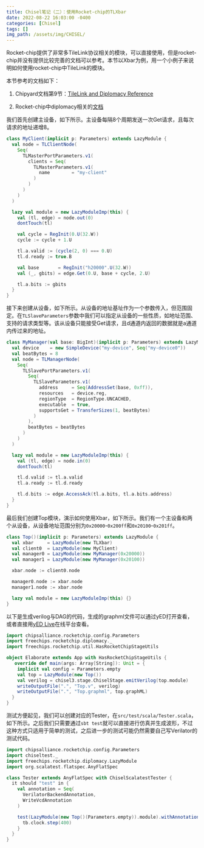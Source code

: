 ```yaml
---
title: Chisel笔记（二）：使用Rocket-chip的TLXbar
date: 2022-08-22 16:03:00 -0400
categories: [Chisel]
tags: []
img_path: /assets/img/CHISEL/
---
```


Rocket-chip提供了非常多TileLink协议相关的模块，可以直接使用，但是rocket-chip并没有提供比较完善的文档可以参考。本节以Xbar为例，用一个小例子来说明如何使用rocket-chip中TileLink的模块。

本节参考的文档如下：

1. Chipyard文档第9节：[TileLink and Diplomacy Reference](https://chipyard.readthedocs.io/en/latest/TileLink-Diplomacy-Reference/index.html)

1. Rocket-chip中diplomacy相关的[文档](https://github.com/chipsalliance/rocket-chip/tree/master/docs/src/diplomacy)

我们首先创建主设备，如下所示。主设备每隔8个周期发送一次Get请求，且每次请求的地址递增8。

```scala
class MyClient(implicit p: Parameters) extends LazyModule {
  val node = TLClientNode(
    Seq(
      TLMasterPortParameters.v1(
        clients = Seq(
          TLMasterParameters.v1(
            name        = "my-client"
          )
        )
      )
    )
  )

  lazy val module = new LazyModuleImp(this) {
    val (tl, edge) = node.out(0)
    dontTouch(tl)

    val cycle = RegInit(0.U(32.W))
    cycle := cycle + 1.U

    tl.a.valid := (cycle(2, 0) === 0.U)
    tl.d.ready := true.B

    val base       = RegInit("h20000".U(32.W))
    val (_, gbits) = edge.Get(0.U, base + cycle, 2.U)

    tl.a.bits := gbits
  }
}
```

接下来创建从设备，如下所示。从设备的地址基址作为一个参数传入，但范围固定。在`TLSlaveParameters`参数中我们可以指定从设备的一些性质，如地址范围、支持的请求类型等。该从设备只能接受Get请求，且d通道内返回的数据就是a通道内传过来的地址。

```scala
class MyManager(val base: BigInt)(implicit p: Parameters) extends LazyModule {
  val device    = new SimpleDevice("my-device", Seq("my-device0"))
  val beatBytes = 8
  val node = TLManagerNode(
    Seq(
      TLSlavePortParameters.v1(
        Seq(
          TLSlaveParameters.v1(
            address     = Seq(AddressSet(base, 0xff)),
            resources   = device.reg,
            regionType  = RegionType.UNCACHED,
            executable  = true,
            supportsGet = TransferSizes(1, beatBytes)
          )
        ),
        beatBytes = beatBytes
      )
    )
  )

  lazy val module = new LazyModuleImp(this) {
    val (tl, edge) = node.in(0)
    dontTouch(tl)

    tl.d.valid := tl.a.valid
    tl.a.ready := tl.d.ready

    tl.d.bits := edge.AccessAck(tl.a.bits, tl.a.bits.address)
  }
}
```

最后我们创建Top模块，演示如何使用Xbar，如下所示。我们有一个主设备和两个从设备，从设备地址范围分别为`0x20000`-`0x200ff`和`0x20100`-`0x201ff`。

```scala
class Top()(implicit p: Parameters) extends LazyModule {
  val xbar     = LazyModule(new TLXbar)
  val client0  = LazyModule(new MyClient)
  val manager0 = LazyModule(new MyManager(0x20000))
  val manager1 = LazyModule(new MyManager(0x20100))

  xbar.node := client0.node

  manager0.node := xbar.node
  manager1.node := xbar.node

  lazy val module = new LazyModuleImp(this) {}
}
```

以下是生成verilog与DAG的代码，生成的graphml文件可以通过yED打开查看，或者直接用[yED Live](https://www.yworks.com/yed-live)在线平台查看。

```scala
import chipsalliance.rocketchip.config.Parameters
import freechips.rocketchip.diplomacy._
import freechips.rocketchip.util.HasRocketChipStageUtils

object Elaborate extends App with HasRocketChipStageUtils {
   override def main(args: Array[String]): Unit = {
    implicit val config = Parameters.empty
    val top = LazyModule(new Top())
    val verilog = chisel3.stage.ChiselStage.emitVerilog(top.module)
    writeOutputFile(".", "Top.v", verilog)
    writeOutputFile(".", "Top.graphml", top.graphML)
  }
}
```

测试方便起见，我们可以创建对应的Tester，在`src/test/scala/Tester.scala`，如下所示。之后我们只需要通过`sbt test`就可以直接进行仿真并生成波形，不过这种方式只适用于简单的测试，之后进一步的测试可能仍然需要自己写Verilator的测试代码。

```scala
import chipsalliance.rocketchip.config.Parameters
import chiseltest._
import freechips.rocketchip.diplomacy.LazyModule
import org.scalatest.flatspec.AnyFlatSpec

class Tester extends AnyFlatSpec with ChiselScalatestTester {
  it should "test" in {
    val annotation = Seq(
      VerilatorBackendAnnotation,
      WriteVcdAnnotation
    )

    test(LazyModule(new Top()(Parameters.empty)).module).withAnnotations(annotation) { tb =>
      tb.clock.step(400)
    }
  }
}
```
